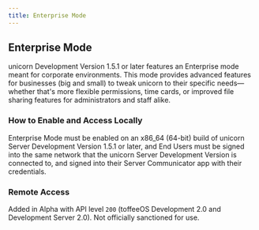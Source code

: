 ```yaml
---
title: Enterprise Mode
---
```


## Enterprise Mode
unicorn Development Version 1.5.1 or later features an Enterprise mode meant for corporate environments. This mode provides advanced features for businesses (big and small) to tweak unicorn to their specific needs—whether that's more flexible permissions, time cards, or improved file sharing features for administrators and staff alike.

### How to Enable and Access Locally
Enterprise Mode must be enabled on an x86_64 (64-bit) build of unicorn Server Development Version 1.5.1 or later, and End Users must be signed into the same network that the unicorn Server Development Version is connected to, and signed into their Server Communicator app with their credentials.

### Remote Access
Added in Alpha with API level ``200`` (toffeeOS Development 2.0 and Development Server 2.0). Not officially sanctioned for use.

